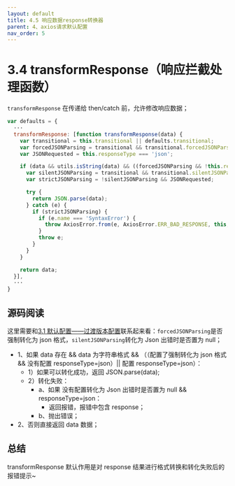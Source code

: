 ```yaml
---
layout: default
title: 4.5 响应数据response转换器
parent: 4、axios请求默认配置
nav_order: 5
---
```


# 3.4 transformResponse（响应拦截处理函数）

`transformResponse` 在传递给 then/catch 前，允许修改响应数据；

```javascript
var defaults = {
  ···
  transformResponse: [function transformResponse(data) {
    var transitional = this.transitional || defaults.transitional;
    var forcedJSONParsing = transitional && transitional.forcedJSONParsing;
    var JSONRequested = this.responseType === 'json';

    if (data && utils.isString(data) && ((forcedJSONParsing && !this.responseType) || JSONRequested)) {
      var silentJSONParsing = transitional && transitional.silentJSONParsing;
      var strictJSONParsing = !silentJSONParsing && JSONRequested;

      try {
        return JSON.parse(data);
      } catch (e) {
        if (strictJSONParsing) {
          if (e.name === 'SyntaxError') {
            throw AxiosError.from(e, AxiosError.ERR_BAD_RESPONSE, this, null, this.response);
          }
          throw e;
        }
      }
    }

    return data;
  }],
  ···
}
```

## 源码阅读

这里需要和[3.1 默认配置——过渡版本配置]()联系起来看：`forcedJSONParsing`是否强制转化为 json 格式，`silentJSONParsing`转化为 Json 出错时是否置为 null；

- 1、如果 data 存在 && data 为字符串格式 && （（配置了强制转化为 json 格式 && 没有配置 responseType=json）|| 配置 responseType=json）：
  - 1）如果可以转化成功，返回 JSON.parse(data);
  - 2）转化失败：
    - a、如果 没有配置转化为 Json 出错时是否置为 null && responseType=json：
      - 返回报错，报错中包含 response；
    - b、抛出错误；
- 2、否则直接返回 data 数据；

## 总结

transformResponse 默认作用是对 response 结果进行格式转换和转化失败后的报错提示~
